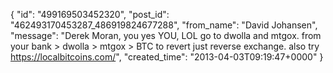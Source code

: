  {
   "id": "499169503452320",
   "post_id": "462493170453287_486919824677288",
   "from_name": "David Johansen",
   "message": "Derek Moran, you yes YOU, LOL go to dwolla and mtgox. from your bank > dwolla > mtgox > BTC to revert just reverse exchange. also try https://localbitcoins.com/",
   "created_time": "2013-04-03T09:19:47+0000"
 }

